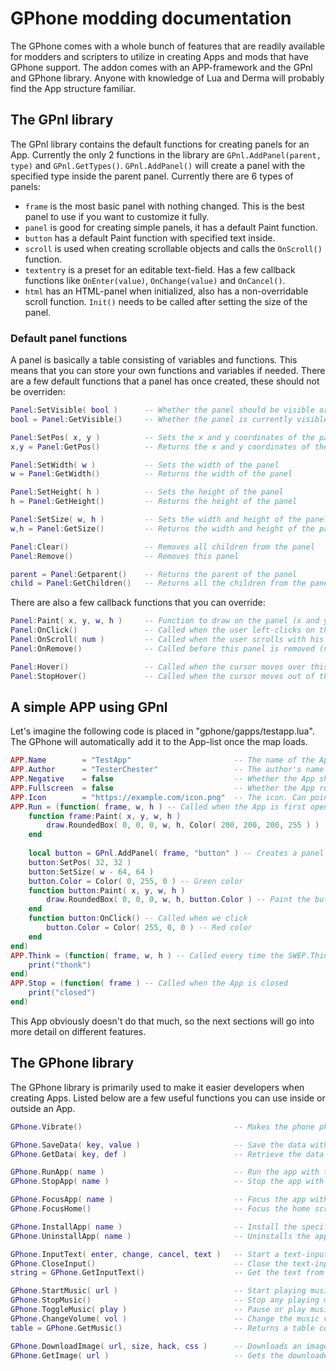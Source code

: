 # GPhone modding documentation
The GPhone comes with a whole bunch of features that are readily available
for modders and scripters to utilize in creating Apps and mods that have GPhone support.The addon comes with an APP-framework and the GPnl and GPhone library.
Anyone with knowledge of Lua and Derma will probably find the App structure familiar.

## The GPnl library
The GPnl library contains the default functions for creating panels for an App.
Currently the only 2 functions in the library are `GPnl.AddPanel(parent, type)` and `GPnl.GetTypes()`.
`GPnl.AddPanel()` will create a panel with the specified type inside the parent panel. Currently there are 6 types of panels:
* `frame` is the most basic panel with nothing changed. This is the best panel to use if you want to customize it fully.
* `panel` is good for creating simple panels, it has a default Paint function.
* `button` has a default Paint function with specified text inside.
* `scroll` is used when creating scrollable objects and calls the `OnScroll()` function.
* `textentry` is a preset for an editable text-field. Has a few callback functions like `OnEnter(value)`, `OnChange(value)` and `OnCancel()`.
* `html` has an HTML-panel when initialized, also has a non-overridable scroll function. `Init()` needs to be called after setting the size of the panel.

### Default panel functions
A panel is basically a table consisting of variables and functions.
This means that you can store your own functions and variables if needed.
There are a few default functions that a panel has once created, these should not be overriden:
```lua
Panel:SetVisible( bool )      -- Whether the panel should be visible or not (chil panels won't be drawn)
bool = Panel:GetVisible()     -- Whether the panel is currently visible or not

Panel:SetPos( x, y )          -- Sets the x and y coordinates of the panel
x,y = Panel:GetPos()          -- Returns the x and y coordinates of the panel

Panel:SetWidth( w )           -- Sets the width of the panel
w = Panel:GetWidth()          -- Returns the width of the panel

Panel:SetHeight( h )          -- Sets the height of the panel
h = Panel:GetHeight()         -- Returns the height of the panel

Panel:SetSize( w, h )         -- Sets the width and height of the panel
w,h = Panel:GetSize()         -- Returns the width and height of the panel

Panel:Clear()                 -- Removes all children from the panel
Panel:Remove()                -- Removes this panel

parent = Panel:Getparent()    -- Returns the parent of the panel
child = Panel:GetChildren()   -- Returns all the children from the panel
```
There are also a few callback functions that you can override:
```lua
Panel:Paint( x, y, w, h )     -- Function to draw on the panel (x and y are not needed unless you change the viewport)
Panel:OnClick()               -- Called when the user left-clicks on this panel
Panel:OnScroll( num )         -- Called when the user scrolls with his mouse (only works on scroll-type panels)
Panel:OnRemove()              -- Called before this panel is removed (no child panels are removed at this point)

Panel:Hover()                 -- Called when the cursor moves over this panel
Panel:StopHover()             -- Called when the cursor moves out of this panel
```

## A simple APP using GPnl
Let's imagine the following code is placed in "gphone/gapps/testapp.lua".
The GPhone will automatically add it to the App-list once the map loads.

```lua
APP.Name        = "TestApp"                       -- The name of the App
APP.Author      = "TesterChester"                 -- The author's name
APP.Negative    = false                           -- Whether the App should use negative top-colors or not
APP.Fullscreen  = false                           -- Whether the App runs in fullscreen or not
APP.Icon        = "https://example.com/icon.png"  -- The icon. Can point to a local file or an online file
APP.Run = (function( frame, w, h ) -- Called when the App is first opened
    function frame:Paint( x, y, w, h )
        draw.RoundedBox( 0, 0, 0, w, h, Color( 200, 200, 200, 255 ) )
    end
    
    local button = GPnl.AddPanel( frame, "button" ) -- Creates a panel of type "button"
    button:SetPos( 32, 32 )
    button:SetSize( w - 64, 64 )
    button.Color = Color( 0, 255, 0 ) -- Green color
    function button:Paint( x, y, w, h )
        draw.RoundedBox( 0, 0, 0, w, h, button.Color ) -- Paint the button using the color
    end
    function button:OnClick() -- Called when we click
        button.Color = Color( 255, 0, 0 ) -- Red color
    end
end)
APP.Think = (function( frame, w, h ) -- Called every time the SWEP.Think function is called
    print("thonk")
end)
APP.Stop = (function( frame ) -- Called when the App is closed
    print("closed")
end)
```

This App obviously doesn't do that much, so the next sections will go into more detail on different features.

## The GPhone library
The GPhone library is primarily used to make it easier developers when creating Apps.
Listed below are a few useful functions you can use inside or outside an App.
```lua
GPhone.Vibrate()                                  -- Makes the phone physically vibrate

GPhone.SaveData( key, value )                     -- Save the data with the specific key
GPhone.GetData( key, def )                        -- Retrieve the data with the specific key or def if nothing was found

GPhone.RunApp( name )                             -- Run the app with the specific name
GPhone.StopApp( name )                            -- Stop the app with the specific name

GPhone.FocusApp( name )                           -- Focus the app with the specific name
GPhone.FocusHome()                                -- Focus the home screen

GPhone.InstallApp( name )                         -- Install the specific app
GPhone.UninstallApp( name )                       -- Uninstalls the app

GPhone.InputText( enter, change, cancel, text )   -- Start a text-input with enter, change and cancel functions
GPhone.CloseInput()                               -- Close the text-input (doesn't call the cancel function)
string = GPhone.GetInputText()                    -- Get the text from the text-input

GPhone.StartMusic( url )                          -- Start playing music from the URL
GPhone.StopMusic()                                -- Stop any playing music
GPhone.ToggleMusic( play )                        -- Pause or play music
GPhone.ChangeVolume( vol )                        -- Change the music volume (0-1)
table = GPhone.GetMusic()                         -- Returns a table containing data for the music

GPhone.DownloadImage( url, size, hack, css )      -- Downloads an image from the provided URL with size
GPhone.GetImage( url )                            -- Gets the downloaded image or a callback texture if not found
```